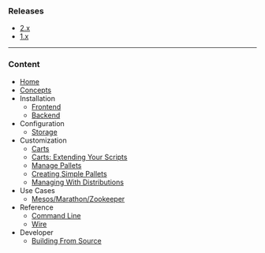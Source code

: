 ### Releases 

* [2.x](Home) 
* [1.x](1.x-Home)

***

### Content

* [Home](Home)
* [Concepts](Concepts)
* Installation
  * [Frontend](Frontend-Installation)
  * [Backend](Backend-Installation)
* Configuration
  * [Storage](Storage-Configuration)
* Customization
  * [Carts](Carts)
  * [Carts: Extending Your Scripts](Extend-Your-Scripts)
  * [Manage Pallets](Manage-Pallets)
  * [Creating Simple Pallets](Creating-Simple-(Package-based)-Pallets)
  * [Managing With Distributions](Manage-Distributions) 
* Use Cases
  * [Mesos/Marathon/Zookeeper](Mesos-Marathon-Zookeeper-Use-Case)
* Reference
  * [Command Line](Command-Line-Reference) 
  * [Wire](Wire-Reference)
* Developer
  * [Building From Source](Building-From-Source)

